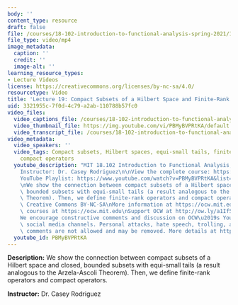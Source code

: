 ```yaml
---
body: ''
content_type: resource
draft: false
file: /courses/18-102-introduction-to-functional-analysis-spring-2021/18102-sp21-lecture-19_360p_16_9.mp4
file_type: video/mp4
image_metadata:
  caption: ''
  credit: ''
  image-alt: ''
learning_resource_types:
- Lecture Videos
license: https://creativecommons.org/licenses/by-nc-sa/4.0/
resourcetype: Video
title: 'Lecture 19: Compact Subsets of a Hilbert Space and Finite-Rank Operators'
uid: 3321955c-7f0d-4c79-a2ab-110788b57fc0
video_files:
  video_captions_file: /courses/18-102-introduction-to-functional-analysis-spring-2021/1glZoXyWWVchAy6znJQUWYezBTh7oU2VE_transcript.webvtt
  video_thumbnail_file: https://img.youtube.com/vi/PBMyBVPRtKA/default.jpg
  video_transcript_file: /courses/18-102-introduction-to-functional-analysis-spring-2021/1glZoXyWWVchAy6znJQUWYezBTh7oU2VE_transcript.pdf
video_metadata:
  video_speakers: ''
  video_tags: Compact subsets, Hilbert spaces, equi-small tails, finite-rank operators,
    compact operators
  youtube_description: "MIT 18.102 Introduction to Functional Analysis, Spring 2021\n\
    Instructor: Dr. Casey Rodriguez\n\nView the complete course: https://ocw.mit.edu/courses/18-102-introduction-to-functional-analysis-spring-2021/\n\
    YouTube Playlist: https://www.youtube.com/watch?v=PBMyBVPRtKA&list=PLUl4u3cNGP63micsJp_--fRAjZXPrQzW_&index=19\n\
    \nWe show the connection between compact subsets of a Hilbert space and closed,\
    \ bounded subsets with equi-small tails (a result analogous to the Arzela-Ascoli\
    \ Theorem). Then, we define finite-rank operators and compact operators.\n\nLicense:\
    \ Creative Commons BY-NC-SA\nMore information at https://ocw.mit.edu/terms\nMore\
    \ courses at https://ocw.mit.edu\nSupport OCW at http://ow.ly/a1If50zVRlQ\n\n\
    We encourage constructive comments and discussion on OCW\u2019s YouTube and other\
    \ social media channels. Personal attacks, hate speech, trolling, and inappropriate\
    \ comments are not allowed and may be removed. More details at https://ocw.mit.edu/comments."
  youtube_id: PBMyBVPRtKA
---
```

**Description:** We show the connection between compact subsets of a Hilbert space and closed, bounded subsets with equi-small tails (a result analogous to the Arzela-Ascoli Theorem). Then, we define finite-rank operators and compact operators.

**Instructor:** Dr. Casey Rodriguez